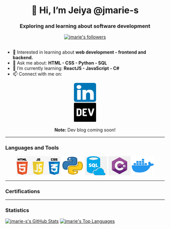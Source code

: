 
<!---
jmarie-s/jmarie-s is a ✨ special ✨ repository because its `README.md` (this file) appears on your GitHub profile.
You can click the Preview link to take a look at your changes.
--->

<div align="center">
  <h1>👋 Hi, I’m Jeiya @jmarie-s </h1>
  <h3> Exploring and learning about software development </h3>
  <!-- 
      <a href="https://visitor-badge.laobi.icu/badge?page_id=jmarie-s.jmarie-s"><img alt="jmarie-s's visitors (not unique)" src="https://visitor-badge.laobi.icu/badge?page_id=jmarie-s.jmarie-s"/></a>
  -->
  <a href="https://img.shields.io/github/followers/jmarie-s?label=Follow&style=social"><img alt="jmarie's followers" src="https://img.shields.io/github/followers/jmarie-s?label=Follow&style=social"></a>
</div>
<div>
  <br/>
  <ul>
    <li>👀 Interested in learning about <strong>web development - frontend and backend.</strong></li>
    <li>💬 Ask me about: <strong>HTML - CSS - Python - SQL</strong></li>
    <li>🌱 I’m currently learning: <strong>ReactJS - JavaScript - C#</strong></li>
    <li>📫 Connect with me on: </li>
  </ul>
  <div align="center">
    <a href="https://www.linkedin.com/in/jeiya-marie-s-12541b188"><img src="/images/linkedIn.png" alt="linkedInLogo" width="70" height="60"></a>
    <br/>
    <a href=""><img src="/images/dev.png" alt="devLogo" width="70" height="60"></a>
    <p><strong>Note:</strong> Dev blog coming soon!</p>
  </div>
</div>
<div align="center">
  <hr>
  <h3 align="left">Languages and Tools</h3>
    <img src="/images/html_css_js.png" alt="htmlCssJs" width="140" height="60">
    <img src="/images/python.png" alt="python" width="70" height="60">
    <img src="/images/sql.png" alt="sql" width="70" height="60">
    <img src="/images/cSharp.png" alt="c#" width="70" height="60">
    <img src="/images/docker.png" alt="docker" width="70" height="60">
</div>
<div>
  <hr>
  <h3 align="left">Certifications</h3>
  <!--START_SECTION:badges-->
  <!--END_SECTION:badges-->
</div>
<div align="left">
  <hr>
  <h3>Statistics</h3>
  <a href="https://github-readme-stats.vercel.app/api?username=jmarie-s&count_private=true&theme=apprentice"><img alt="jmarie-s's GitHub Stats"  src="https://github-readme-stats.vercel.app/api?username=jmarie-s&count_private=true&theme=apprentice"/></a>
  <a href="https://github-readme-stats.vercel.app/api/top-langs/?username=jmarie-s&layout=compact&theme=apprentice"><img alt="jmarie's Top Languages" src="https://github-readme-stats.vercel.app/api/top-langs/?username=jmarie-s&layout=compact&theme=apprentice"/></a>
</div>

 
